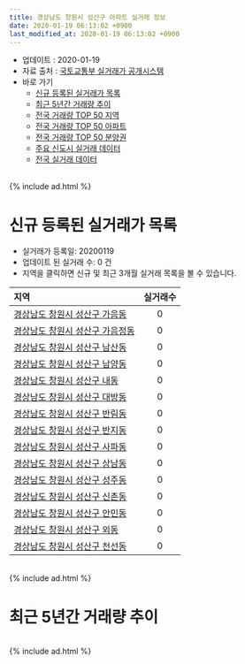 ```yaml
---
title: 경상남도 창원시 성산구 아파트 실거래 정보
date: 2020-01-19 06:13:02 +0900
last_modified_at: 2020-01-19 06:13:02 +0900
---
```


* 업데이트 : 2020-01-19
* 자료 출처 : [국토교통부 실거래가 공개시스템](http://rt.molit.go.kr)
* 바로 가기
    * [신규 등록된 실거래가 목록](#신규-등록된-실거래가-목록)
    * [최근 5년간 거래량 추이](#최근-5년간-거래량-추이)
    * [전국 거래량 TOP 50 지역](https://apt-info.github.io/apt-trade-info/최근-3개월-전국에서-가장-거래가-많이-발생한-지역)
    * [전국 거래량 TOP 50 아파트](https://apt-info.github.io/apt-trade-info/최근-3개월-전국에서-가장-거래가-많이-발생한-아파트)
    * [전국 거래량 TOP 50 분양권](https://apt-info.github.io/apt-trade-info/최근-3개월-전국에서-가장-거래가-많이-발생한-분양권)
    * [주요 신도시 실거래 데이터](https://apt-info.github.io/apt-trade-info/주요-신도시)
    * [전국 실거래 데이터](https://apt-info.github.io/apt-trade-info/전국)

<br>
{% include ad.html %}
<br>

# 신규 등록된 실거래가 목록
* 실거래가 등록일: 20200119
* 업데이트 된 실거래 수: 0 건
* 지역을 클릭하면 신규 및 최근 3개월 실거래 목록을 볼 수 있습니다.


|지역|실거래수|
|:---|:---:|
|[경상남도 창원시 성산구 가음동](https://apt-info.github.io/apt-trade-info/경상남도-창원시-성산구-가음동)|0|
|[경상남도 창원시 성산구 가음정동](https://apt-info.github.io/apt-trade-info/경상남도-창원시-성산구-가음정동)|0|
|[경상남도 창원시 성산구 남산동](https://apt-info.github.io/apt-trade-info/경상남도-창원시-성산구-남산동)|0|
|[경상남도 창원시 성산구 남양동](https://apt-info.github.io/apt-trade-info/경상남도-창원시-성산구-남양동)|0|
|[경상남도 창원시 성산구 내동](https://apt-info.github.io/apt-trade-info/경상남도-창원시-성산구-내동)|0|
|[경상남도 창원시 성산구 대방동](https://apt-info.github.io/apt-trade-info/경상남도-창원시-성산구-대방동)|0|
|[경상남도 창원시 성산구 반림동](https://apt-info.github.io/apt-trade-info/경상남도-창원시-성산구-반림동)|0|
|[경상남도 창원시 성산구 반지동](https://apt-info.github.io/apt-trade-info/경상남도-창원시-성산구-반지동)|0|
|[경상남도 창원시 성산구 사파동](https://apt-info.github.io/apt-trade-info/경상남도-창원시-성산구-사파동)|0|
|[경상남도 창원시 성산구 상남동](https://apt-info.github.io/apt-trade-info/경상남도-창원시-성산구-상남동)|0|
|[경상남도 창원시 성산구 성주동](https://apt-info.github.io/apt-trade-info/경상남도-창원시-성산구-성주동)|0|
|[경상남도 창원시 성산구 신촌동](https://apt-info.github.io/apt-trade-info/경상남도-창원시-성산구-신촌동)|0|
|[경상남도 창원시 성산구 안민동](https://apt-info.github.io/apt-trade-info/경상남도-창원시-성산구-안민동)|0|
|[경상남도 창원시 성산구 외동](https://apt-info.github.io/apt-trade-info/경상남도-창원시-성산구-외동)|0|
|[경상남도 창원시 성산구 천선동](https://apt-info.github.io/apt-trade-info/경상남도-창원시-성산구-천선동)|0|


<br>
{% include ad.html %}
<br>

# 최근 5년간 거래량 추이


<div style="width:100%;">
    <canvas id="deal_progress" height="200"></canvas>
</div>

<script>
new Chart(document.getElementById("deal_progress"), {
    type: 'line',
    data: {
        labels: ['201501','201502','201503','201504','201505','201506','201507','201508','201509','201510','201511','201512','201601','201602','201603','201604','201605','201606','201607','201608','201609','201610','201611','201612','201701','201702','201703','201704','201705','201706','201707','201708','201709','201710','201711','201712','201801','201802','201803','201804','201805','201806','201807','201808','201809','201810','201811','201812','201901','201902','201903','201904','201905','201906','201907','201908','201909','201910','201911','201912','202001'],
        datasets: [{
            label: '매매',
            pointRadius: 1,
            data: [463, 405, 610, 556, 417, 388, 416, 339, 357, 485, 328, 212, 179, 192, 200, 192, 167, 193, 201, 201, 245, 255, 228, 186, 138, 159, 225, 197, 176, 198, 179, 207, 192, 180, 178, 134, 240, 220, 263, 207, 226, 214, 195, 220, 336, 425, 282, 162, 211, 254, 266, 243, 258, 244, 265, 266, 240, 729, 976, 325, 60],
            borderColor: "rgba(255, 201, 14, 1)",
            backgroundColor: "rgba(255, 201, 14, 0.5)",
            fill: false,
            lineTension: 0
        },{
            label: '전월세',
            pointRadius: 1,
            data: [371, 311, 434, 307, 260, 253, 241, 243, 230, 306, 267, 322, 278, 249, 275, 253, 210, 195, 207, 228, 231, 282, 249, 297, 257, 337, 267, 249, 306, 326, 321, 318, 308, 292, 335, 348, 509, 430, 453, 318, 311, 318, 308, 310, 244, 333, 269, 294, 362, 337, 352, 282, 309, 271, 298, 269, 234, 356, 360, 255, 95],
            borderColor: "rgba(0, 141, 185, 1)",
            backgroundColor: "rgba(0, 141, 185, 0.5)",
            fill: false,
            lineTension: 0
        }
        ]
    },
    options: {
        responsive: true,
        title: {
            display: false
        },
        tooltips: {
            mode: 'index',
            intersect: false
        },
        hover: {
            mode: 'nearest',
            intersect: true
        },
        scales: {
            xAxes: [{
                display: true,
                scaleLabel: {
                    display: true,
                    labelString: '년/월'
                }
            }],
            yAxes: [{
                display: true,
                ticks: {
                    suggestedMin: 0,
                },
                scaleLabel: {
                    display: true,
                    labelString: '실거래 수'
                }
            }]
        }
    }
});

</script>


<br>
{% include ad.html %}
<br>

